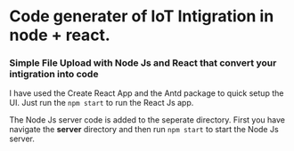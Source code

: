 # Code generater of IoT Intigration in node + react.

### Simple File Upload with Node Js and React that convert your intigration into code 
I have used the Create React App and the Antd package to quick setup the UI.
Just run the ```npm start``` to run the React Js app.

The Node Js server code is added to the seperate directory. First you have navigate the **server** directory and then run ```npm start``` to start the Node Js server.

